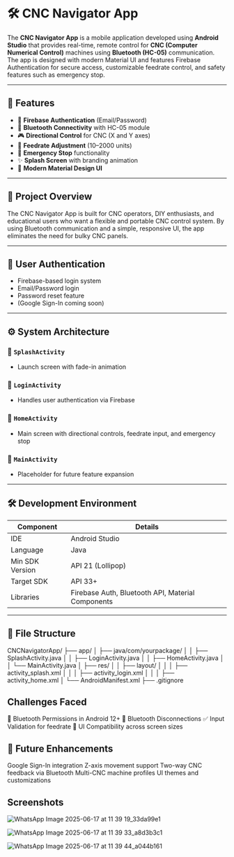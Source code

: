 # 🛠 CNC Navigator App

The **CNC Navigator App** is a mobile application developed using **Android Studio** that provides real-time, remote control for **CNC (Computer Numerical Control)** machines using **Bluetooth (HC-05)** communication. The app is designed with modern Material UI and features Firebase Authentication for secure access, customizable feedrate control, and safety features such as emergency stop.

---

## 📲 Features

- 🔐 **Firebase Authentication** (Email/Password)
- 📶 **Bluetooth Connectivity** with HC-05 module
- 🎮 **Directional Control** for CNC (X and Y axes)
- 📏 **Feedrate Adjustment** (10–2000 units)
- 🛑 **Emergency Stop** functionality
- ✨ **Splash Screen** with branding animation
- 📱 **Modern Material Design UI**

---

## 🎯 Project Overview

The CNC Navigator App is built for CNC operators, DIY enthusiasts, and educational users who want a flexible and portable CNC control system. By using Bluetooth communication and a simple, responsive UI, the app eliminates the need for bulky CNC panels.

---

## 🔐 User Authentication

- Firebase-based login system
- Email/Password login
- Password reset feature
- (Google Sign-In coming soon)

---

## ⚙️ System Architecture

### 🔹 `SplashActivity`
- Launch screen with fade-in animation

### 🔹 `LoginActivity`
- Handles user authentication via Firebase

### 🔹 `HomeActivity`
- Main screen with directional controls, feedrate input, and emergency stop

### 🔹 `MainActivity`
- Placeholder for future feature expansion

---

## 🛠 Development Environment

| Component         | Details                       |
|------------------|-------------------------------|
| IDE              | Android Studio                |
| Language         | Java                          |
| Min SDK Version  | API 21 (Lollipop)             |
| Target SDK       | API 33+                       |
| Libraries        | Firebase Auth, Bluetooth API, Material Components |

---

## 📁 File Structure

  CNCNavigatorApp/
├── app/
│ ├── java/com/yourpackage/
│ │ ├── SplashActivity.java
│ │ ├── LoginActivity.java
│ │ ├── HomeActivity.java
│ │ └── MainActivity.java
│ ├── res/
│ │ ├── layout/
│ │ │ ├── activity_splash.xml
│ │ │ ├── activity_login.xml
│ │ │ ├── activity_home.xml
│ └── AndroidManifest.xml
├── .gitignore

 ## Challenges Faced
🔐 Bluetooth Permissions in Android 12+
📶 Bluetooth Disconnections
✅ Input Validation for feedrate
📱 UI Compatibility across screen sizes

## 🌱 Future Enhancements
Google Sign-In integration
Z-axis movement support
Two-way CNC feedback via Bluetooth
Multi-CNC machine profiles
UI themes and customizations

## Screenshots
  ![WhatsApp Image 2025-06-17 at 11 39 19_33da99e1](https://github.com/user-attachments/assets/db78847a-2b10-474e-8502-520b36d75da1)

![WhatsApp Image 2025-06-17 at 11 39 33_a8d3b3c1](https://github.com/user-attachments/assets/ccdd6ecf-2d5e-4ba6-a109-a2addcfa2ce6)

![WhatsApp Image 2025-06-17 at 11 39 44_a044b161](https://github.com/user-attachments/assets/1121c90d-1715-429a-b2e4-76e4cd070efd)

